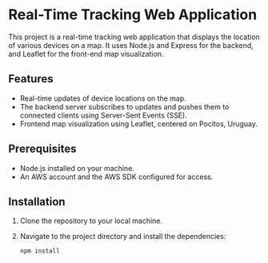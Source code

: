 # Real-Time Tracking Web Application

This project is a real-time tracking web application that displays the location of various devices on a map. It uses Node.js and Express for the backend, and Leaflet for the front-end map visualization.

## Features

- Real-time updates of device locations on the map.
- The backend server subscribes to updates and pushes them to connected clients using Server-Sent Events (SSE).
- Frontend map visualization using Leaflet, centered on Pocitos, Uruguay.

## Prerequisites

- Node.js installed on your machine.
- An AWS account and the AWS SDK configured for access.

## Installation

1. Clone the repository to your local machine.
2. Navigate to the project directory and install the dependencies:

   ```bash
   npm install
   ```
